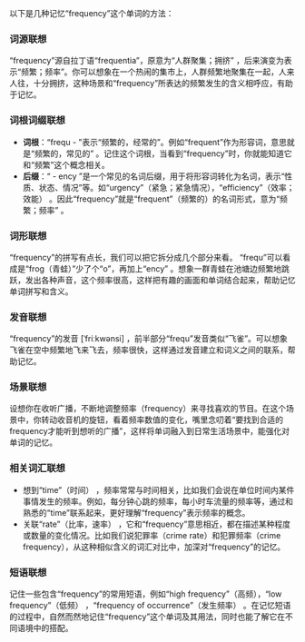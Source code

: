以下是几种记忆“frequency”这个单词的方法：

### 词源联想
“frequency”源自拉丁语“frequentia”，原意为“人群聚集；拥挤” ，后来演变为表示“频繁；频率”。你可以想象在一个热闹的集市上，人群频繁地聚集在一起，人来人往，十分拥挤，这种场景和“frequency”所表达的频繁发生的含义相呼应，有助于记忆。

### 词根词缀联想
 - **词根**：“frequ - ”表示“频繁的，经常的”。例如“frequent”作为形容词，意思就是“频繁的，常见的” 。记住这个词根，当看到“frequency”时，你就能知道它和“频繁”这个概念相关。
 - **后缀**：“ - ency ”是一个常见的名词后缀，用于将形容词转化为名词，表示“性质、状态、情况”等。如“urgency”（紧急；紧急情况），“efficiency”（效率；效能） 。因此“frequency”就是“frequent”（频繁的）的名词形式，意为“频繁；频率” 。

### 词形联想
“frequency”的拼写有点长，我们可以把它拆分成几个部分来看。 “frequ”可以看成是“frog（青蛙）”少了个“o”，再加上“ency” 。想象一群青蛙在池塘边频繁地跳跃，发出各种声音，这个频率很高，这样把有趣的画面和单词结合起来，帮助记忆单词拼写和含义。

### 发音联想
“frequency”的发音 [ˈfriːkwənsi] ，前半部分“frequ”发音类似“飞雀”。可以想象飞雀在空中频繁地飞来飞去，频率很快，这样通过发音建立和词义之间的联系，帮助记忆。

### 场景联想
设想你在收听广播，不断地调整频率（frequency）来寻找喜欢的节目。在这个场景中，你转动收音机的旋钮，看着频率数值的变化，嘴里念叨着“要找到合适的frequency才能听到想听的广播”，这样将单词融入到日常生活场景中，能强化对单词的记忆。

### 相关词汇联想
 - 想到“time”（时间） ，频率常常与时间相关，比如我们会说在单位时间内某件事情发生的频率。例如，每分钟心跳的频率，每小时车流量的频率等，通过和熟悉的“time”联系起来，更好理解“frequency”表示频率的概念。
 - 关联“rate”（比率，速率） ，它和“frequency”意思相近，都在描述某种程度或数量的变化情况。比如我们说犯罪率（crime rate）和犯罪频率（crime frequency），从这种相似含义的词汇对比中，加深对“frequency”的记忆。

### 短语联想
记住一些包含“frequency”的常用短语，例如“high frequency”（高频），“low frequency”（低频） ，“frequency of occurrence”（发生频率） 。在记忆短语的过程中，自然而然地记住“frequency”这个单词及其用法，同时也能了解它在不同语境中的搭配。 